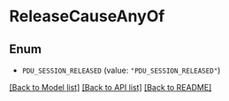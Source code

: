 # ReleaseCauseAnyOf

## Enum


* `PDU_SESSION_RELEASED` (value: `"PDU_SESSION_RELEASED"`)


[[Back to Model list]](../README.md#documentation-for-models) [[Back to API list]](../README.md#documentation-for-api-endpoints) [[Back to README]](../README.md)



